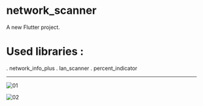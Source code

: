 # network_scanner

A new Flutter project.

# Used libraries : 

. network_info_plus
. lan_scanner
. percent_indicator

----------------------------------------------------------------

![01](https://user-images.githubusercontent.com/80406227/180885486-3bbf8ca4-9ce1-432b-8af2-70a38029f0aa.jpg)

![02](https://user-images.githubusercontent.com/80406227/180885502-d857d5ca-5074-4871-917c-9eb01bff1e17.jpg)
